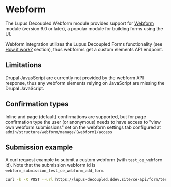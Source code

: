 # Webform

The Lupus Decoupled Webform module provides support for [Webform](https://www.drupal.org/project/webform)
module (version 6.0 or later), a popular module for building forms using the UI.

Webform integration utilizes the Lupus Decoupled Forms
functionality (see [How it work?](60.drupal-forms.md#how-does-it-work) section), thus
webforms get a custom elements API endpoint.

## Limitations

Drupal JavasScript are currently not provided by the webform API response,
thus any webform elements relying on JavaScript are missing the Drupal JavaScript.

## Confirmation types

Inline and page (default) confirmations are supported, but for page
confirmation type the user (or anonymous) needs to have access to "view own
webform submissions" set on the webform settings tab configured at
`admin/structure/webform/manage/{webform}/access`

## Submission example

A curl request example to submit a custom webform (with `test_ce_webform` id).
Note that the submission webform id is `webform_submission_test_ce_webform_add_form`.

```bash
curl -k -X POST --url https://lupus-decoupled.ddev.site/ce-api/form/test_ce_webform -F 'first_name=John' -F "last_name=Doe" -F "checkbox=1" -F "op=Submit" -F "form_build_id=form-<form-build-id>" -F "form_id=webform_submission_test_ce_webform_add_form" -H "Accept: application/json"
```
